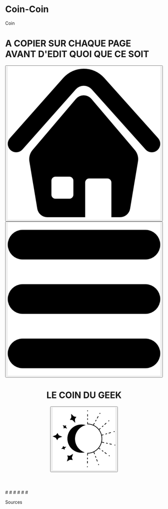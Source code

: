 # Coin-Coin
Coin

# A COPIER SUR CHAQUE PAGE AVANT D'EDIT QUOI QUE CE SOIT

<!DOCTYPE html>
<html lang="fr" data-theme="dark">

<head>
    <meta charset="utf-8">
    <title>Le coin du geek</title>
    <link href="file.css" rel="stylesheet" type="text/css" />
    <script src="javascript.js"></script>
    <link rel="icon" href="https://img.freepik.com/vecteurs-premium/canard-jaune-cool-lunettes-soleil_136351-284.jpg">
</head>

<body>
    <header>
        <nav class="navbar">
            <button id="home-button" onclick="index.html">
            <a href="index.html"><img src="boutonhome.png" alt="Home" class="home"></a>
            </button>
            <button id="menu-button" onclick="panel_click()">
            <img src="boutonmenu.png" alt="Menu" class="menu">
            </button>
        </nav>
        <h1>LE COIN DU GEEK</h1>
        <button id="theme-button" onclick="theme_choice()">
            <img src="boutontheme.png" alt="Theme" class="theme">
        </button>
    </header>
    <div id="content">
        <div id="left-tab" style="display: none;">
            <ul>
                <li><a href="actus.html">Actualités</a></li>
                <li><a href="reviews.html">Reviews</a></li>
                <li><a href="quiz.html">Quiz</a></li>
            </ul>
        </div>
        <main>
            #
            #
            #
            #
            #
            #
        </main>
    </div>
    <footer>
        <p>Sources</p>
    </footer>
</body>

</html>